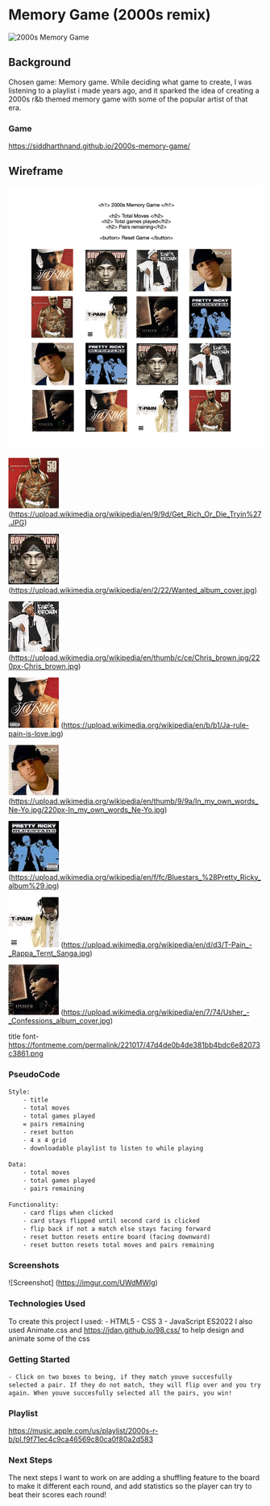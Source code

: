 # Memory Game (2000s remix)
![2000s Memory Game](https://fontmeme.com/permalink/221017/47d4de0b4de381bb4bdc6e82073c3861.png)
## Background 
Chosen game: Memory game. While deciding what game to create, I was listening to a playlist i made years ago, and it sparked the idea of creating a 2000s r&b themed memory game with some of the popular artist of that era. 

### Game
https://siddharthnand.github.io/2000s-memory-game/

## Wireframe

![2000s Memory Game](images/Wireframe.png)

![50 Cent](images/50-Cent.jpg) (https://upload.wikimedia.org/wikipedia/en/9/9d/Get_Rich_Or_Die_Tryin%27.JPG)

![Bow Wow](images/Bow-Wow.jpg) (https://upload.wikimedia.org/wikipedia/en/2/22/Wanted_album_cover.jpg)

![Chris Brown](images/Chris-Brown.jpg) (https://upload.wikimedia.org/wikipedia/en/thumb/c/ce/Chris_brown.jpg/220px-Chris_brown.jpg)

![Ja-Rule](images/Ja-Rule.jpg) (https://upload.wikimedia.org/wikipedia/en/b/b1/Ja-rule-pain-is-love.jpg)

![Ne-Yo](images/Ne-Yo.jpg) (https://upload.wikimedia.org/wikipedia/en/thumb/9/9a/In_my_own_words_Ne-Yo.jpg/220px-In_my_own_words_Ne-Yo.jpg)

![Pretty Ricky](images/Pretty%20Ricky.jpg) (https://upload.wikimedia.org/wikipedia/en/f/fc/Bluestars_%28Pretty_Ricky_album%29.jpg)

![T-Pain](images/T-Pain.jpg) (https://upload.wikimedia.org/wikipedia/en/d/d3/T-Pain_-_Rappa_Ternt_Sanga.jpg)

![Usher](images/Usher.jpg) (https://upload.wikimedia.org/wikipedia/en/7/74/Usher_-_Confessions_album_cover.jpg)

title font- https://fontmeme.com/permalink/221017/47d4de0b4de381bb4bdc6e82073c3861.png




### PseudoCode

    Style: 
        - title
        - total moves
        - total games played
        = pairs remaining 
        - reset button
        - 4 x 4 grid 
        - downloadable playlist to listen to while playing

    Data:
        - total moves 
        - total games played 
        - pairs remaining
        
    Functionality: 
        - card flips when clicked 
        - card stays flipped until second card is clicked 
        - flip back if not a match else stays facing forward
        - reset button resets entire board (facing downward)
        - reset button resets total moves and pairs remaining 


### Screenshots
![Screenshot] (https://imgur.com/UWdMWlg)

### Technologies Used
To create this project I used:
    - HTML5
    - CSS 3
    - JavaScript ES2022
I also used Animate.css and https://jdan.github.io/98.css/ to help design and animate some of the css

### Getting Started
    - Click on two boxes to being, if they match youve succesfully selected a pair. If they do not match, they will flip over and you try again. When youve succesfully selected all the pairs, you win!

### Playlist
 https://music.apple.com/us/playlist/2000s-r-b/pl.f9f71ec4c9ca46569c80ca0f80a2d583

### Next Steps
The next steps I want to work on are adding a shuffling feature to the board to make it different each round, and add statistics so the player can try to beat their scores each round!

